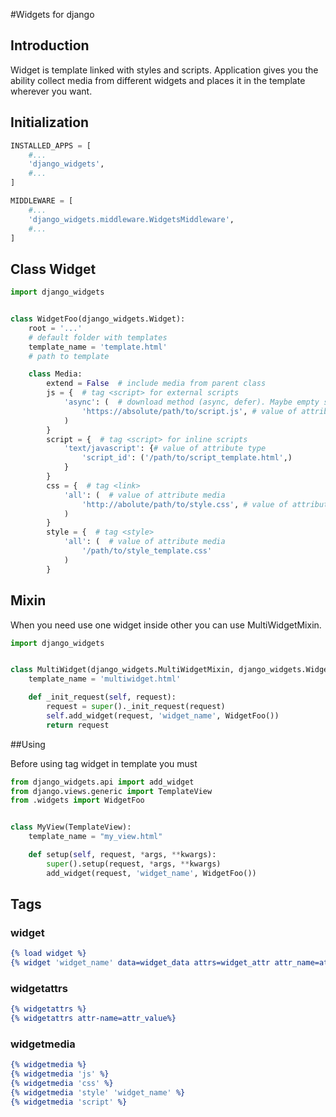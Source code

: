 #Widgets for django
## Introduction
Widget is template linked with styles and scripts. Application gives you the ability collect media from 
different widgets and places it in the template wherever you want.


## Initialization

```python
INSTALLED_APPS = [
    #...
    'django_widgets',
    #...
]

MIDDLEWARE = [
    #...
    'django_widgets.middleware.WidgetsMiddleware',
    #...
]
```

## Class Widget

```python
import django_widgets


class WidgetFoo(django_widgets.Widget):
    root = '...'
    # default folder with templates
    template_name = 'template.html'
    # path to template

    class Media:
        extend = False  # include media from parent class
        js = {  # tag <script> for external scripts
            'async': (  # download method (async, defer). Maybe empty string
                'https://absolute/path/to/script.js', # value of attribute src
            )
        }
        script = {  # tag <script> for inline scripts
            'text/javascript': {# value of attribute type
                'script_id': ('/path/to/script_template.html',)
            }
        }
        css = {  # tag <link>
            'all': (  # value of attribute media
                'http://abolute/path/to/style.css', # value of attribute href
            )
        }
        style = {  # tag <style>
            'all': (  # value of attribute media
                '/path/to/style_template.css'
            )                  
        }   
```

## Mixin

When you need use one widget inside other you can use MultiWidgetMixin.

```python
import django_widgets


class MultiWidget(django_widgets.MultiWidgetMixin, django_widgets.Widget):
    template_name = 'multiwidget.html'

    def _init_request(self, request):
        request = super()._init_request(request)
        self.add_widget(request, 'widget_name', WidgetFoo())
        return request
```

##Using

Before using tag widget in template you must

```python
from django_widgets.api import add_widget
from django.views.generic import TemplateView
from .widgets import WidgetFoo


class MyView(TemplateView):
    template_name = "my_view.html"

    def setup(self, request, *args, **kwargs):
        super().setup(request, *args, **kwargs)
        add_widget(request, 'widget_name', WidgetFoo()) 

```

## Tags

### widget

```djangotemplate
{% load widget %}
{% widget 'widget_name' data=widget_data attrs=widget_attr attr_name=attr_value %}
```

### widgetattrs

```djangotemplate
{% widgetattrs %}
{% widgetattrs attr-name=attr_value%}
```

### widgetmedia

```djangotemplate
{% widgetmedia %}
{% widgetmedia 'js' %}
{% widgetmedia 'css' %}
{% widgetmedia 'style' 'widget_name' %}
{% widgetmedia 'script' %}
```
